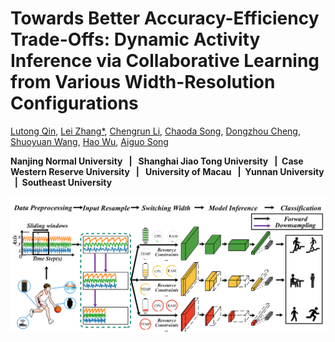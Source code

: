 # Towards Better Accuracy-Efficiency Trade-Offs: Dynamic Activity Inference via Collaborative Learning from Various Width-Resolution Configurations

[Lutong Qin](https://lutong-qin.github.io/),  [Lei Zhang*](https://leizhangnjnu.github.io/),  [Chengrun Li](),  [Chaoda Song](), [Dongzhou Cheng](),  [Shuoyuan Wang](),  [Hao Wu](),  [Aiguo Song]()

**Nanjing Normal University  &nbsp; | &nbsp;  Shanghai Jiao Tong University  &nbsp; |&nbsp;  Case Western Reserve University  &nbsp; | &nbsp;  University of Macau  &nbsp; |&nbsp;  Yunnan University  &nbsp; |&nbsp;  Southeast University**

![Towards Better Accuracy-Efficiency Trade-Offs: Dynamic Activity Inference via Collaborative Learning from Various Width-Resolution Configurations](imgs/Fig01.png "Towards Better Accuracy-Efficiency Trade-Offs: Dynamic Activity Inference via Collaborative Learning from Various Width-Resolution Configurations")
